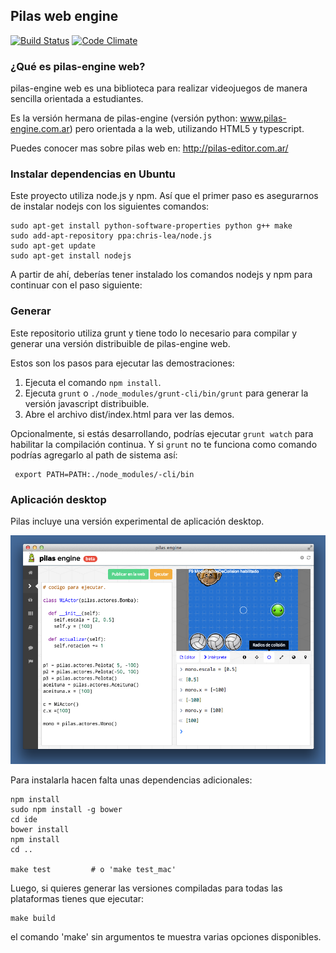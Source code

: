 ## Pilas web engine 

[![Build Status](https://travis-ci.org/hugoruscitti/pilasweb.png?branch=master)](https://travis-ci.org/hugoruscitti/pilasweb) [![Code Climate](https://codeclimate.com/github/hugoruscitti/pilasweb/badges/gpa.svg)](https://codeclimate.com/github/hugoruscitti/pilasweb)

### ¿Qué es pilas-engine web?

pilas-engine web es una biblioteca para realizar videojuegos de manera
sencilla orientada a estudiantes.

Es la versión hermana de pilas-engine (versión python: www.pilas-engine.com.ar)
pero orientada a la web, utilizando HTML5 y typescript.

Puedes conocer mas sobre pilas web en: http://pilas-editor.com.ar/


### Instalar dependencias en Ubuntu

Este proyecto utiliza node.js y npm. Así que el primer paso es
asegurarnos de instalar nodejs con los siguientes comandos:

    sudo apt-get install python-software-properties python g++ make
    sudo add-apt-repository ppa:chris-lea/node.js
    sudo apt-get update
    sudo apt-get install nodejs

A partir de ahí, deberías tener instalado los comandos nodejs
y npm para continuar con el paso siguiente:

### Generar

Este repositorio utiliza grunt y tiene todo lo necesario para compilar
y generar una versión distribuible de pilas-engine web.

Estos son los pasos para ejecutar las demostraciones:

1. Ejecuta el comando `npm install`.
2. Ejecuta `grunt` o `./node_modules/grunt-cli/bin/grunt` para generar la versión javascript distribuible.
3. Abre el archivo dist/index.html para ver las demos.

Opcionalmente, si estás desarrollando, podrías ejecutar `grunt watch` para
habilitar la compilación continua. Y si `grunt` no te funciona como
comando podrías agregarlo al path de sistema así:

     export PATH=PATH:./node_modules/-cli/bin


### Aplicación desktop

Pilas incluye una versión experimental de aplicación desktop.

![](imagenes/preview.png)


Para instalarla hacen falta unas dependencias adicionales:

    npm install
    sudo npm install -g bower
    cd ide
    bower install
    npm install
    cd ..

    make test         # o 'make test_mac'

Luego, si quieres generar las versiones compiladas para todas
las plataformas tienes que ejecutar:

    make build

el comando 'make' sin argumentos te muestra varias opciones
disponibles.
